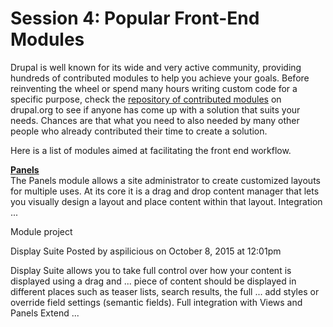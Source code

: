 # Session 4: Popular Front-End Modules

Drupal is well known for its wide and very active community, providing hundreds of contributed modules to help you achieve your goals. Before reinventing the wheel or spend many hours writing custom code for a specific purpose, check the [repository of contributed modules](https://www.drupal.org/search/site/?f%5B0%5D=&f%5B1%5D=&f%5B2%5D=&f%5B3%5D=drupal_core%3A7234&f%5B4%5D=sm_field_project_type%3Afull&f%5B5%5D=ss_meta_type%3Amodule&solrsort=iss_project_release_usage+desc) on drupal.org to see if anyone has come up with a solution that suits your needs. Chances are that what you need to also needed by many other people who already contributed their time to create a solution.

Here is a list of modules aimed at facilitating the front end workflow.

**[Panels](https://www.drupal.org/project/panels)**<br>
The Panels module allows a site administrator to create customized layouts for multiple uses. At its core it is a drag and drop content manager that lets you visually design a layout and place content within that layout. Integration ...

Module project

Display Suite
Posted by aspilicious on October 8, 2015 at 12:01pm

Display Suite allows you to take full control over how your content is displayed using a drag and ... piece of content should be displayed in different places such as teaser lists, search results, the full ... add styles or override field settings (semantic fields). Full integration with Views and Panels Extend ...

